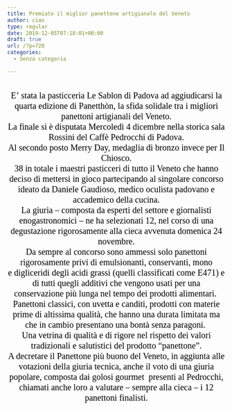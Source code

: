 ```yaml
---
title: Premiato il miglior panettone artigianale del Veneto
author: ciao
type: regular
date: 2019-12-05T07:18:01+00:00
draft: true
url: /?p=720
categories:
  - Senza categoria

---
```

<p class="s3" style="margin-top:0;margin-bottom:0;line-height:21.60000038147px;text-align:center;color:rgb(0,0,0);font-family:-webkit-standard;font-size:18px;font-style:normal;font-variant-caps:normal;font-weight:normal;letter-spacing:normal;orphans:auto;text-indent:0;text-transform:none;white-space:normal;widows:auto;word-spacing:0;-webkit-text-size-adjust:none;text-decoration:none;">
  <span style="line-height:21.60000038147px;">&nbsp;</span>
</p>

<p class="s3" style="margin-top:0;margin-bottom:0;line-height:21.60000038147px;text-align:center;color:rgb(0,0,0);font-family:-webkit-standard;font-size:18px;font-style:normal;font-variant-caps:normal;font-weight:normal;letter-spacing:normal;orphans:auto;text-indent:0;text-transform:none;white-space:normal;widows:auto;word-spacing:0;-webkit-text-size-adjust:none;text-decoration:none;">
  <span class="s5" style="line-height:12px;font-size:10px;font-family:-webkit-standard;color:rgb(0,0,0);"><span class="bumpedFont20" style="line-height:24px;font-size:2em;">E&#8217;</span></span><span class="s5" style="line-height:12px;font-size:10px;font-family:-webkit-standard;color:rgb(0,0,0);"><span class="bumpedFont20" style="line-height:24px;font-size:2em;"><span class="Apple-converted-space">&nbsp;</span></span></span><span class="s5" style="line-height:12px;font-size:10px;font-family:-webkit-standard;color:rgb(0,0,0);"><span class="bumpedFont20" style="line-height:24px;font-size:2em;">stata</span></span><span class="s5" style="line-height:12px;font-size:10px;font-family:-webkit-standard;color:rgb(0,0,0);"><span class="bumpedFont20" style="line-height:24px;font-size:2em;"><span class="Apple-converted-space">&nbsp;</span></span></span><span class="s5" style="line-height:12px;font-size:10px;font-family:-webkit-standard;color:rgb(0,0,0);"><span class="bumpedFont20" style="line-height:24px;font-size:2em;">la pasticceria Le</span></span><span class="s5" style="line-height:12px;font-size:10px;font-family:-webkit-standard;color:rgb(0,0,0);"><span class="bumpedFont20" style="line-height:24px;font-size:2em;"><span class="Apple-converted-space">&nbsp;</span></span></span><span class="s5" style="line-height:12px;font-size:10px;font-family:-webkit-standard;color:rgb(0,0,0);"><span class="bumpedFont20" style="line-height:24px;font-size:2em;">Sablon</span></span><span class="s5" style="line-height:12px;font-size:10px;font-family:-webkit-standard;color:rgb(0,0,0);"><span class="bumpedFont20" style="line-height:24px;font-size:2em;"><span class="Apple-converted-space">&nbsp;</span></span></span><span class="s5" style="line-height:12px;font-size:10px;font-family:-webkit-standard;color:rgb(0,0,0);"><span class="bumpedFont20" style="line-height:24px;font-size:2em;">di Padova ad aggiudicarsi la quarta edizione di</span></span><span class="s5" style="line-height:12px;font-size:10px;font-family:-webkit-standard;color:rgb(0,0,0);"><span class="bumpedFont20" style="line-height:24px;font-size:2em;"><span class="Apple-converted-space">&nbsp;</span></span></span><span class="s5" style="line-height:12px;font-size:10px;font-family:-webkit-standard;color:rgb(0,0,0);"><span class="bumpedFont20" style="line-height:24px;font-size:2em;">Panetthòn</span></span><span class="s5" style="line-height:12px;font-size:10px;font-family:-webkit-standard;color:rgb(0,0,0);"><span class="bumpedFont20" style="line-height:24px;font-size:2em;">, la sfida solidale tra i migliori panettoni arti</span></span><span class="s5" style="line-height:12px;font-size:10px;font-family:-webkit-standard;color:rgb(0,0,0);"><span class="bumpedFont20" style="line-height:24px;font-size:2em;">gianali del Veneto.</span></span>
</p>

<p class="s3" style="margin-top:0;margin-bottom:0;line-height:21.60000038147px;text-align:center;color:rgb(0,0,0);font-family:-webkit-standard;font-size:18px;font-style:normal;font-variant-caps:normal;font-weight:normal;letter-spacing:normal;orphans:auto;text-indent:0;text-transform:none;white-space:normal;widows:auto;word-spacing:0;-webkit-text-size-adjust:none;text-decoration:none;">
  <span class="s5" style="line-height:12px;font-size:10px;font-family:-webkit-standard;color:rgb(0,0,0);"><span class="bumpedFont20" style="line-height:24px;font-size:2em;">La finale si è disputata Mercoledì 4 dicembre nella storica sala Rossini del Caffè</span></span><span class="s5" style="line-height:12px;font-size:10px;font-family:-webkit-standard;color:rgb(0,0,0);"><span class="bumpedFont20" style="line-height:24px;font-size:2em;"><span class="Apple-converted-space">&nbsp;</span></span></span><span class="s5" style="line-height:12px;font-size:10px;font-family:-webkit-standard;color:rgb(0,0,0);"><span class="bumpedFont20" style="line-height:24px;font-size:2em;">Pedrocchi</span></span><span class="s5" style="line-height:12px;font-size:10px;font-family:-webkit-standard;color:rgb(0,0,0);"><span class="bumpedFont20" style="line-height:24px;font-size:2em;"><span class="Apple-converted-space">&nbsp;</span></span></span><span class="s5" style="line-height:12px;font-size:10px;font-family:-webkit-standard;color:rgb(0,0,0);"><span class="bumpedFont20" style="line-height:24px;font-size:2em;">di Padova.</span></span>
</p>

<p class="s3" style="margin-top:0;margin-bottom:0;line-height:21.60000038147px;text-align:center;color:rgb(0,0,0);font-family:-webkit-standard;font-size:18px;font-style:normal;font-variant-caps:normal;font-weight:normal;letter-spacing:normal;orphans:auto;text-indent:0;text-transform:none;white-space:normal;widows:auto;word-spacing:0;-webkit-text-size-adjust:none;text-decoration:none;">
  <span class="s5" style="line-height:12px;font-size:10px;font-family:-webkit-standard;color:rgb(0,0,0);"><span class="bumpedFont20" style="line-height:24px;font-size:2em;">Al secondo posto</span></span><span class="s5" style="line-height:12px;font-size:10px;font-family:-webkit-standard;color:rgb(0,0,0);"><span class="bumpedFont20" style="line-height:24px;font-size:2em;"><span class="Apple-converted-space">&nbsp;</span></span></span><span class="s5" style="line-height:12px;font-size:10px;font-family:-webkit-standard;color:rgb(0,0,0);"><span class="bumpedFont20" style="line-height:24px;font-size:2em;">Merry</span></span><span class="s5" style="line-height:12px;font-size:10px;font-family:-webkit-standard;color:rgb(0,0,0);"><span class="bumpedFont20" style="line-height:24px;font-size:2em;"><span class="Apple-converted-space">&nbsp;</span></span></span><span class="s5" style="line-height:12px;font-size:10px;font-family:-webkit-standard;color:rgb(0,0,0);"><span class="bumpedFont20" style="line-height:24px;font-size:2em;">Day</span></span><span class="s5" style="line-height:12px;font-size:10px;font-family:-webkit-standard;color:rgb(0,0,0);"><span class="bumpedFont20" style="line-height:24px;font-size:2em;">, medaglia di bronzo invece per Il Chiosco.</span></span>
</p>

<p class="s3" style="margin-top:0;margin-bottom:0;line-height:21.60000038147px;text-align:center;color:rgb(0,0,0);font-family:-webkit-standard;font-size:18px;font-style:normal;font-variant-caps:normal;font-weight:normal;letter-spacing:normal;orphans:auto;text-indent:0;text-transform:none;white-space:normal;widows:auto;word-spacing:0;-webkit-text-size-adjust:none;text-decoration:none;">
  <span class="s5" style="line-height:12px;font-size:10px;font-family:-webkit-standard;color:rgb(0,0,0);"><span class="bumpedFont20" style="line-height:24px;font-size:2em;">38 in totale i maestri pasticceri di tutto il Veneto che hanno deciso di mettersi in gioco partecipando al singolare concorso ideato da Daniele Gaudioso, medico oculista padovano e accademico della cucina.</span></span>
</p>

<p class="s3" style="margin-top:0;margin-bottom:0;line-height:21.60000038147px;text-align:center;color:rgb(0,0,0);font-family:-webkit-standard;font-size:18px;font-style:normal;font-variant-caps:normal;font-weight:normal;letter-spacing:normal;orphans:auto;text-indent:0;text-transform:none;white-space:normal;widows:auto;word-spacing:0;-webkit-text-size-adjust:none;text-decoration:none;">
  <span class="s5" style="line-height:12px;font-size:10px;font-family:-webkit-standard;color:rgb(0,0,0);"><span class="bumpedFont20" style="line-height:24px;font-size:2em;">La giuria &#8211; composta</span></span><span class="s5" style="line-height:12px;font-size:10px;font-family:-webkit-standard;color:rgb(0,0,0);"><span class="bumpedFont20" style="line-height:24px;font-size:2em;"><span class="Apple-converted-space">&nbsp;</span></span></span><span class="s5" style="line-height:12px;font-size:10px;font-family:-webkit-standard;color:rgb(0,0,0);"><span class="bumpedFont20" style="line-height:24px;font-size:2em;">da</span></span><span class="s5" style="line-height:12px;font-size:10px;font-family:-webkit-standard;color:rgb(0,0,0);"><span class="bumpedFont20" style="line-height:24px;font-size:2em;"><span class="Apple-converted-space">&nbsp;</span></span></span><span class="s5" style="line-height:12px;font-size:10px;font-family:-webkit-standard;color:rgb(0,0,0);"><span class="bumpedFont20" style="line-height:24px;font-size:2em;">esperti del settore e giornalisti enogastronomici &#8211; ne ha selezionati 12, nel corso di una degustazione rigorosamente alla cieca avvenuta domenica 24 novembre.</span></span>
</p>

<p class="s3" style="margin-top:0;margin-bottom:0;line-height:21.60000038147px;text-align:center;color:rgb(0,0,0);font-family:-webkit-standard;font-size:18px;font-style:normal;font-variant-caps:normal;font-weight:normal;letter-spacing:normal;orphans:auto;text-indent:0;text-transform:none;white-space:normal;widows:auto;word-spacing:0;-webkit-text-size-adjust:none;text-decoration:none;">
  <span class="s5" style="line-height:12px;font-size:10px;font-family:-webkit-standard;color:rgb(0,0,0);"><span class="bumpedFont20" style="line-height:24px;font-size:2em;">Da sempre al concorso sono ammessi solo panettoni rigorosamente privi di emulsionanti, conservanti, mono e</span></span><span class="s5" style="line-height:12px;font-size:10px;font-family:-webkit-standard;color:rgb(0,0,0);"><span class="bumpedFont20" style="line-height:24px;font-size:2em;"><span class="Apple-converted-space">&nbsp;</span></span></span><span class="s5" style="line-height:12px;font-size:10px;font-family:-webkit-standard;color:rgb(0,0,0);"><span class="bumpedFont20" style="line-height:24px;font-size:2em;">digliceridi</span></span><span class="s5" style="line-height:12px;font-size:10px;font-family:-webkit-standard;color:rgb(0,0,0);"><span class="bumpedFont20" style="line-height:24px;font-size:2em;"><span class="Apple-converted-space">&nbsp;</span></span></span><span class="s5" style="line-height:12px;font-size:10px;font-family:-webkit-standard;color:rgb(0,0,0);"><span class="bumpedFont20" style="line-height:24px;font-size:2em;">degli acidi grassi (quelli classificati come E471) e di tutti quegli additivi che</span></span><span class="s5" style="line-height:12px;font-size:10px;font-family:-webkit-standard;color:rgb(0,0,0);"><span class="bumpedFont20" style="line-height:24px;font-size:2em;"><span class="Apple-converted-space">&nbsp;</span></span></span><span class="s5" style="line-height:12px;font-size:10px;font-family:-webkit-standard;color:rgb(0,0,0);"><span class="bumpedFont20" style="line-height:24px;font-size:2em;">vengono</span></span><span class="s5" style="line-height:12px;font-size:10px;font-family:-webkit-standard;color:rgb(0,0,0);"><span class="bumpedFont20" style="line-height:24px;font-size:2em;"><span class="Apple-converted-space">&nbsp;</span></span></span><span class="s5" style="line-height:12px;font-size:10px;font-family:-webkit-standard;color:rgb(0,0,0);"><span class="bumpedFont20" style="line-height:24px;font-size:2em;">usati per una conservazione più lunga nel tempo dei prodotti alimentari.&nbsp;</span></span>
</p>

<p class="s3" style="margin-top:0;margin-bottom:0;line-height:21.60000038147px;text-align:center;color:rgb(0,0,0);font-family:-webkit-standard;font-size:18px;font-style:normal;font-variant-caps:normal;font-weight:normal;letter-spacing:normal;orphans:auto;text-indent:0;text-transform:none;white-space:normal;widows:auto;word-spacing:0;-webkit-text-size-adjust:none;text-decoration:none;">
  <span class="s5" style="line-height:12px;font-size:10px;font-family:-webkit-standard;color:rgb(0,0,0);"><span class="bumpedFont20" style="line-height:24px;font-size:2em;">Panettoni classici, con uvetta e canditi, prodotti con materie prime di altissima qualità, che hanno una durata limitata ma che in cambio presentano una bontà senza paragoni.&nbsp;</span></span>
</p>

<p class="s3" style="margin-top:0;margin-bottom:0;line-height:21.60000038147px;text-align:center;color:rgb(0,0,0);font-family:-webkit-standard;font-size:18px;font-style:normal;font-variant-caps:normal;font-weight:normal;letter-spacing:normal;orphans:auto;text-indent:0;text-transform:none;white-space:normal;widows:auto;word-spacing:0;-webkit-text-size-adjust:none;text-decoration:none;">
  <span class="s5" style="line-height:12px;font-size:10px;font-family:-webkit-standard;color:rgb(0,0,0);"><span class="bumpedFont20" style="line-height:24px;font-size:2em;">Una vetrina di qualità e di rigore nel rispetto dei valori tradizionali e salutistici del prodotto “panettone”.</span></span>
</p>

<p class="s3" style="margin-top:0;margin-bottom:0;line-height:21.60000038147px;text-align:center;color:rgb(0,0,0);font-family:-webkit-standard;font-size:18px;font-style:normal;font-variant-caps:normal;font-weight:normal;letter-spacing:normal;orphans:auto;text-indent:0;text-transform:none;white-space:normal;widows:auto;word-spacing:0;-webkit-text-size-adjust:none;text-decoration:none;">
  <span class="s5" style="line-height:12px;font-size:10px;font-family:-webkit-standard;color:rgb(0,0,0);"><span class="bumpedFont20" style="line-height:24px;font-size:2em;">A decretare il Panettone più buono del Veneto, in aggiunta alle votazioni della giuria tecnica, anche il voto di una giuria popolare, composta dai golosi</span></span><span class="s5" style="line-height:12px;font-size:10px;font-family:-webkit-standard;color:rgb(0,0,0);"><span class="bumpedFont20" style="line-height:24px;font-size:2em;"><span class="Apple-converted-space">&nbsp;</span></span></span><span class="s5" style="line-height:12px;font-size:10px;font-family:-webkit-standard;color:rgb(0,0,0);"><span class="bumpedFont20" style="line-height:24px;font-size:2em;">gourmet</span></span><span class="s5" style="line-height:12px;font-size:10px;font-family:-webkit-standard;color:rgb(0,0,0);"><span class="bumpedFont20" style="line-height:24px;font-size:2em;">&nbsp; presenti al</span></span><span class="s5" style="line-height:12px;font-size:10px;font-family:-webkit-standard;color:rgb(0,0,0);"><span class="bumpedFont20" style="line-height:24px;font-size:2em;"><span class="Apple-converted-space">&nbsp;</span></span></span><span class="s5" style="line-height:12px;font-size:10px;font-family:-webkit-standard;color:rgb(0,0,0);"><span class="bumpedFont20" style="line-height:24px;font-size:2em;">Pedrocchi</span></span><span class="s5" style="line-height:12px;font-size:10px;font-family:-webkit-standard;color:rgb(0,0,0);"><span class="bumpedFont20" style="line-height:24px;font-size:2em;">, chiamati anche loro a valutare – sempre alla cieca – i 12 panettoni finalisti.</span></span>
</p>